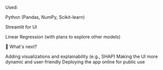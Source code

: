 Used:

Python (Pandas, NumPy, Scikit-learn)

Streamlit for UI

Linear Regression (with plans to explore other models)

🚧 What's next?

Adding visualizations and explainability (e.g., SHAP)
Making the UI more dynamic and user-friendly
Deploying the app online for public use
